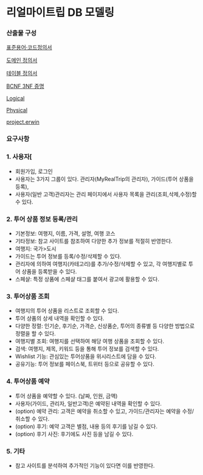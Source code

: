 # 리얼마이트립 DB 모델링

### 산출물 구성

[표준용어·코드정의서](Database/표준용어·코드정의서.md)

[도메인 정의서](Database/도메인_정의서.md)

[테이블 정의서](Database/테이블_정의서.md)

[BCNF 3NF 증명](Database/BCNF_3NF_증명.md)

[Logical](Database/Logical.md)

[Physical](Database/Physical.md)

[project.erwin](Database/project.erwin)

### 요구사항

### 1. 사용자[
- 회원가입, 로그인
- 사용자는 3가지 그룹이 있다. 관리자(MyRealTrip의 관리자), 가이드(투어 상품을 등록), 
- 사용자(일반 고객)관리자는 관리 페이지에서 사용자 목록을 관리(조회,삭제,수정)할 수 있다.

### 2. 투어 상품 정보 등록/관리
- 기본정보:  여행지, 이름, 가격, 설명, 여행 코스
- 기타정보: 참고 사이트를 참조하여 다양한 추가 정보를 적절히 반영한다.
- 여행지: 국가>도시
- 가이드는 투어 정보를 등록/수정/삭제할 수 있다.
- 관리자에 의하여 여행지(카테고리)를 추가/수정/삭제할 수 있고, 각 여행지별로 투어 상품을 등록받을 수 있다.
- 스페샬: 특정 상품에 스페샬 태그를 붙여서 광고에 활용할 수 있다.

### 3. 투어상품 조회
- 여행지의 투어 상품을 리스트로 조회할 수 있다.
- 투어 상품의 상세 내역을 확인할 수 있다.
- 다양한 정렬: 인기순, 후기순, 가격순, 신상품순, 투어의 종류별 등 다양한 방법으로 정렬을 할 수 있다.
- 여행지별 조회: 여행지를 선택하여 해당 여행 상품을 조회할 수 있다.
- 검색: 여행지, 제목, 키워드 등을 통해 투어 정보를 검색할 수 있다.
- Wishlist 기능: 관심있는 투어상품을 위시리스트에 담을 수 있다.
- 공유기능:  투어 정보를 페이스북, 트위터 등으로 공유할 수 있다.

### 4. 투어상품 예약
- 투어 상품을 예약할 수 있다. (날짜, 인원, 금액)
- 사용자(가이드, 관리자, 일반고객)은 예약된 내역을 확인할 수 있다.
- (option) 예약 관리: 고객은 예약을 취소할 수 있고, 가이드/관리자는 예약을 수정/취소할 수 있다.
- (option) 후기: 예약 고객은 별점, 내용 등의 후기를 남길 수 있다.
- (option) 후기 사진: 후기에도 사진 등을 남길 수 있다. 

### 5. 기타
- 참고 사이트를 분석하여 추가적인 기능이 있다면 이를 반영한다.
